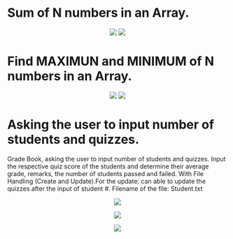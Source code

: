 
# Sum of N numbers in an Array. 

<p align="center">
  <img src="https://github.com/SG-Hangaan/Data-Structures-and-Algorithm/assets/127215110/31bcf2eb-1e69-454b-9465-88461a6e6077"/>
  <img src="https://github.com/SG-Hangaan/Data-Structures-and-Algorithm/assets/127215110/723c3e6a-1ecf-4f11-b373-ce1e49afa763"/>
</p>


# Find MAXIMUN and MINIMUM of N numbers in an Array. 


<p align="center">
  <img src="https://github.com/SG-Hangaan/Data-Structures-and-Algorithm/assets/127215110/345aa072-4e5b-4ed1-90ba-70cd417c1e34"/>
  <img src="https://github.com/SG-Hangaan/Data-Structures-and-Algorithm/assets/127215110/d4a54b97-54f0-45bc-8dc5-7df274ca1af0"/>
</p>

# Asking the user to input number of students and quizzes.

Grade Book, asking the user to input number of students and quizzes. Input the respective quiz
score of the students and determine their average grade, remarks, the number of students passed
and failed. With File Handling (Create and Update).For the update: can able to update the quizzes
after the input of student #. Filename of the file: Student.txt <br>

<p align="center">
<img src=https://github.com/SG-Hangaan/Data-Structures-and-Algorithm/assets/127215110/c90ecfd4-b7d5-4cba-862f-f1f8aa40fd7c"/> </p>

<p align="center">
<img src=https://github.com/SG-Hangaan/Data-Structures-and-Algorithm/assets/127215110/19cdab9b-bbae-4a30-9384-6212b47c2ee7"/>  </p>

<p align="center">
<img src=https://github.com/SG-Hangaan/Data-Structures-and-Algorithm/assets/127215110/ddbc75dc-0ac0-425a-8af1-c80f170f6a59"/> 
</p>
